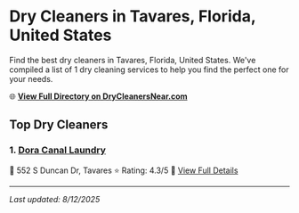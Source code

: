 # Dry Cleaners in Tavares, Florida, United States

Find the best dry cleaners in Tavares, Florida, United States. We've compiled a list of 1 dry cleaning services to help you find the perfect one for your needs.

🌐 **[View Full Directory on DryCleanersNear.com](https://drycleanersnear.com/city/US/Florida/Tavares)**

## Top Dry Cleaners

### 1. [Dora Canal Laundry](https://drycleanersnear.com/dryCleaner/68858882aef64230e206b146/dora-canal-laundry)
📍 552 S Duncan Dr, Tavares
⭐ Rating: 4.3/5
🔗 [View Full Details](https://drycleanersnear.com/dryCleaner/68858882aef64230e206b146/dora-canal-laundry)


---

*Last updated: 8/12/2025*
